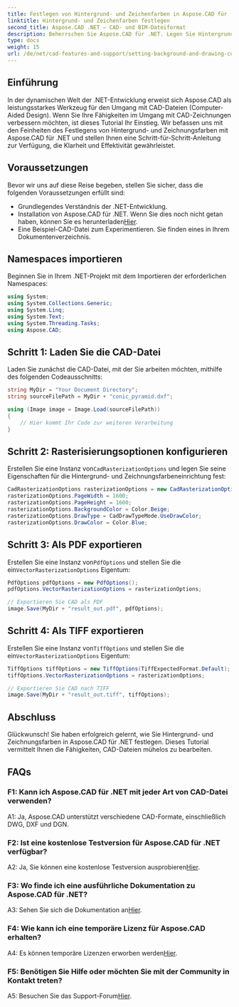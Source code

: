 ```yaml
---
title: Festlegen von Hintergrund- und Zeichenfarben in Aspose.CAD für .NET
linktitle: Hintergrund- und Zeichenfarben festlegen
second_title: Aspose.CAD .NET – CAD- und BIM-Dateiformat
description: Beherrschen Sie Aspose.CAD für .NET. Legen Sie Hintergrund- und Zeichenfarben mühelos fest. Folgen Sie unserer Schritt-für-Schritt-Anleitung.
type: docs
weight: 15
url: /de/net/cad-features-and-support/setting-background-and-drawing-colors/
---
```

## Einführung

In der dynamischen Welt der .NET-Entwicklung erweist sich Aspose.CAD als leistungsstarkes Werkzeug für den Umgang mit CAD-Dateien (Computer-Aided Design). Wenn Sie Ihre Fähigkeiten im Umgang mit CAD-Zeichnungen verbessern möchten, ist dieses Tutorial Ihr Einstieg. Wir befassen uns mit den Feinheiten des Festlegens von Hintergrund- und Zeichnungsfarben mit Aspose.CAD für .NET und stellen Ihnen eine Schritt-für-Schritt-Anleitung zur Verfügung, die Klarheit und Effektivität gewährleistet.

## Voraussetzungen

Bevor wir uns auf diese Reise begeben, stellen Sie sicher, dass die folgenden Voraussetzungen erfüllt sind:

- Grundlegendes Verständnis der .NET-Entwicklung.
-  Installation von Aspose.CAD für .NET. Wenn Sie dies noch nicht getan haben, können Sie es herunterladen[Hier](https://releases.aspose.com/cad/net/).
- Eine Beispiel-CAD-Datei zum Experimentieren. Sie finden eines in Ihrem Dokumentenverzeichnis.

## Namespaces importieren

Beginnen Sie in Ihrem .NET-Projekt mit dem Importieren der erforderlichen Namespaces:

```csharp
using System;
using System.Collections.Generic;
using System.Linq;
using System.Text;
using System.Threading.Tasks;
using Aspose.CAD;
```

## Schritt 1: Laden Sie die CAD-Datei

Laden Sie zunächst die CAD-Datei, mit der Sie arbeiten möchten, mithilfe des folgenden Codeausschnitts:

```csharp
string MyDir = "Your Document Directory";
string sourceFilePath = MyDir + "conic_pyramid.dxf";

using (Image image = Image.Load(sourceFilePath))
{
    // Hier kommt Ihr Code zur weiteren Verarbeitung
}
```

## Schritt 2: Rasterisierungsoptionen konfigurieren

 Erstellen Sie eine Instanz von`CadRasterizationOptions` und legen Sie seine Eigenschaften für die Hintergrund- und Zeichnungsfarbeneinrichtung fest:

```csharp
CadRasterizationOptions rasterizationOptions = new CadRasterizationOptions();
rasterizationOptions.PageWidth = 1600;
rasterizationOptions.PageHeight = 1600;
rasterizationOptions.BackgroundColor = Color.Beige;
rasterizationOptions.DrawType = CadDrawTypeMode.UseDrawColor;
rasterizationOptions.DrawColor = Color.Blue;
```

## Schritt 3: Als PDF exportieren

 Erstellen Sie eine Instanz von`PdfOptions` und stellen Sie die ein`VectorRasterizationOptions` Eigentum:

```csharp
PdfOptions pdfOptions = new PdfOptions();
pdfOptions.VectorRasterizationOptions = rasterizationOptions;

// Exportieren Sie CAD als PDF
image.Save(MyDir + "result_out.pdf", pdfOptions);
```

## Schritt 4: Als TIFF exportieren

 Erstellen Sie eine Instanz von`TiffOptions` und stellen Sie die ein`VectorRasterizationOptions` Eigentum:

```csharp
TiffOptions tiffOptions = new TiffOptions(TiffExpectedFormat.Default);
tiffOptions.VectorRasterizationOptions = rasterizationOptions;

// Exportieren Sie CAD nach TIFF
image.Save(MyDir + "result_out.tiff", tiffOptions);
```

## Abschluss

Glückwunsch! Sie haben erfolgreich gelernt, wie Sie Hintergrund- und Zeichnungsfarben in Aspose.CAD für .NET festlegen. Dieses Tutorial vermittelt Ihnen die Fähigkeiten, CAD-Dateien mühelos zu bearbeiten.

## FAQs

### F1: Kann ich Aspose.CAD für .NET mit jeder Art von CAD-Datei verwenden?

A1: Ja, Aspose.CAD unterstützt verschiedene CAD-Formate, einschließlich DWG, DXF und DGN.

### F2: Ist eine kostenlose Testversion für Aspose.CAD für .NET verfügbar?

 A2: Ja, Sie können eine kostenlose Testversion ausprobieren[Hier](https://releases.aspose.com/).

### F3: Wo finde ich eine ausführliche Dokumentation zu Aspose.CAD für .NET?

 A3: Sehen Sie sich die Dokumentation an[Hier](https://reference.aspose.com/cad/net/).

### F4: Wie kann ich eine temporäre Lizenz für Aspose.CAD erhalten?

 A4: Es können temporäre Lizenzen erworben werden[Hier](https://purchase.aspose.com/temporary-license/).

### F5: Benötigen Sie Hilfe oder möchten Sie mit der Community in Kontakt treten?

 A5: Besuchen Sie das Support-Forum[Hier](https://forum.aspose.com/c/cad/19).
